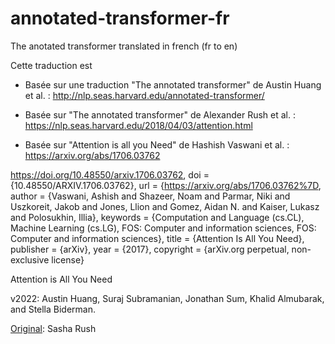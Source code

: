 # annotated-transformer-fr
The anotated transformer translated in french (fr to en)

Cette traduction est

- Basée sur une traduction "The annotated transformer" de Austin Huang et al. : http://nlp.seas.harvard.edu/annotated-transformer/

- Basée sur "The annotated transformer" de Alexander Rush et al. : https://nlp.seas.harvard.edu/2018/04/03/attention.html

- Basée sur "Attention is all you Need" de Hashish Vaswani et al. : https://arxiv.org/abs/1706.03762

https://doi.org/10.48550/arxiv.1706.03762, doi = {10.48550/ARXIV.1706.03762}, url = {https://arxiv.org/abs/1706.03762%7D, author = {Vaswani, Ashish and Shazeer, Noam and Parmar, Niki and Uszkoreit, Jakob and Jones, Llion and Gomez, Aidan N. and Kaiser, Lukasz and Polosukhin, Illia}, keywords = {Computation and Language (cs.CL), Machine Learning (cs.LG), FOS: Computer and information sciences, FOS: Computer and information sciences}, title = {Attention Is All You Need}, publisher = {arXiv}, year = {2017}, copyright = {arXiv.org perpetual, non-exclusive license}

Attention is All You Need

v2022: Austin Huang, Suraj Subramanian, Jonathan Sum, Khalid Almubarak, and Stella Biderman.

[Original](https://nlp.seas.harvard.edu/2018/04/03/attention.html): Sasha Rush
